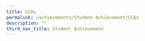 ```yaml
---
title: CCAs
permalink: /achievements/Student-Achievement/CCAs
description: ""
third_nav_title: Student Achievement
---
```

